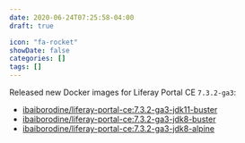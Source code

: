 ```yaml
---
date: 2020-06-24T07:25:58-04:00
draft: true

icon: "fa-rocket"
showDate: false
categories: []
tags: []
---
```


Released new Docker images for Liferay Portal CE `7.3.2-ga3`:  
- [ibaiborodine/liferay-portal-ce:7.3.2-ga3-jdk11-buster](https://hub.docker.com/layers/ibaiborodine/liferay-portal-ce/7.3.2-ga3-jdk11-buster/images/sha256-47d079dc1c02d5f10fbb64c211e6781280120b02fa2117fbed775422c9d7941e?context=explore)    
- [ibaiborodine/liferay-portal-ce:7.3.2-ga3-jdk8-buster](https://hub.docker.com/layers/ibaiborodine/liferay-portal-ce/7.3.2-ga3-jdk8-buster/images/sha256-f5cff339af0a371e07ea8db655678031ba033b95f77edae29c5c8f5c01475aa6?context=explore)  
- [ibaiborodine/liferay-portal-ce:7.3.2-ga3-jdk8-alpine](https://hub.docker.com/layers/ibaiborodine/liferay-portal-ce/7.3.2-ga3-jdk8-alpine/images/sha256-3db12a731ec76f202c887349e9eb116ae546b2edb7fdb8ef501c7ce07ec41cc2?context=explore)  